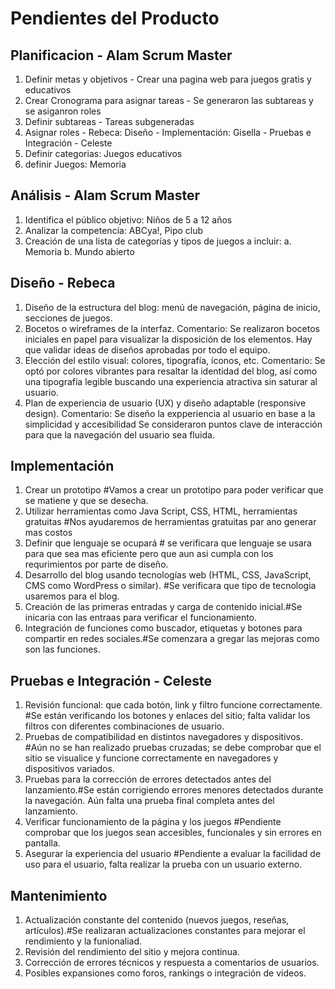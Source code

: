 # Pendientes del Producto
## Planificacion -  Alam Scrum Master
1. Definir metas y objetivos - Crear una pagina web para juegos gratis y educativos
2. Crear Cronograma para asignar tareas -  Se generaron las subtareas y se asiganron roles
3. Definir subtareas - Tareas subgeneradas
4. Asignar roles - Rebeca: Diseño - Implementación: Gisella - Pruebas e Integración - Celeste
5. Definir categorias: Juegos educativos
6. definir Juegos: Memoria


## Análisis - Alam Scrum Master
1. Identifica el público objetivo: Niños de 5 a 12 años
2. Analizar la competencia: ABCya!, Pipo club
3. Creación de una lista de categorías y tipos de juegos a incluir:
    a. Memoria
    b. Mundo abierto

## Diseño - Rebeca
1. Diseño de la estructura del blog: menú de navegación, página de inicio, secciones de juegos.
2. Bocetos o wireframes de la interfaz.
    Comentario: Se realizaron bocetos iniciales en papel para visualizar la disposición de los elementos. Hay que validar ideas de diseños aprobadas por todo el equipo. 
3. Elección del estilo visual: colores, tipografía, íconos, etc.
    Comentario: Se optó por colores vibrantes para resaltar la identidad del blog, así como una tipografía legible buscando una experiencia atractiva sin saturar al usuario.
4. Plan de experiencia de usuario (UX) y diseño adaptable (responsive design).
    Comentario: Se diseño la expperiencia al usuario en base a la simplicidad y accesibilidad Se consideraron puntos clave de interacción para que la navegación del usuario sea fluida.

## Implementación 
1. Crear un prototipo #Vamos a crear un prototipo para poder verificar que se matiene y que se desecha. 
2. Utilizar herramientas como Java Script, CSS, HTML, herramientas gratuitas #Nos ayudaremos de herramientas gratuitas par ano generar mas costos
3. Definir que lenguaje se ocupará # se verificara que lenguaje se usara para que sea mas eficiente pero que aun asi cumpla con los requrimientos por parte de diseño. 
4. Desarrollo del blog usando tecnologías web (HTML, CSS, JavaScript, CMS como WordPress o similar). #Se verificara que tipo de tecnologia usaremos para el blog. 
5. Creación de las primeras entradas y carga de contenido inicial.#Se inicaria con las entraas para verificar el funcionamiento. 
6. Integración de funciones como buscador, etiquetas y botones para compartir en redes sociales.#Se comenzara a gregar las mejoras como son las funciones. 

## Pruebas e Integración - Celeste
1. Revisión funcional: que cada botón, link y filtro funcione correctamente. #Se están verificando los botones y enlaces del sitio; falta validar los filtros con diferentes combinaciones de usuario.
2. Pruebas de compatibilidad en distintos navegadores y dispositivos. #Aún no se han realizado pruebas cruzadas; se debe comprobar que el sitio se visualice y funcione correctamente en navegadores y dispositivos variados.
3. Pruebas para la corrección de errores detectados antes del lanzamiento.#Se están corrigiendo errores menores detectados durante la navegación. Aún falta una prueba final completa antes del lanzamiento.
4. Verificar funcionamiento de la página y los juegos #Pendiente comprobar que los juegos sean accesibles, funcionales y sin errores en pantalla.
5. Asegurar la experiencia del usuario #Pendiente a evaluar la facilidad de uso para el usuario, falta realizar la prueba con un usuario externo.

## Mantenimiento
1. Actualización constante del contenido (nuevos juegos, reseñas, artículos).#Se realizaran actualizaciones constantes para mejorar el rendimiento y la funionaliad. 
2. Revisión del rendimiento del sitio y mejora continua.
3. Corrección de errores técnicos y respuesta a comentarios de usuarios.
4. Posibles expansiones como foros, rankings o integración de videos.